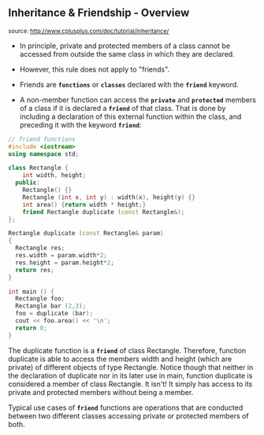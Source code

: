 ## Inheritance & Friendship - Overview

<sup>source: http://www.cplusplus.com/doc/tutorial/inheritance/</sup>

- In principle, private and protected members of a class cannot be accessed from outside the same class in which they are declared. 
- However, this rule does not apply to "friends".

- Friends are **`functions`** or **`classes`** declared with the **`friend`** keyword.

- A non-member function can access the **`private`** and **`protected`** members of a class if it is declared a **`friend`** of that class. That is done by including a declaration of this external function within the class, and preceding it with the keyword **`friend`**:

```cpp
// friend functions
#include <iostream>
using namespace std;

class Rectangle {
    int width, height;
  public:
    Rectangle() {}
    Rectangle (int x, int y) : width(x), height(y) {}
    int area() {return width * height;}
    friend Rectangle duplicate (const Rectangle&);
};

Rectangle duplicate (const Rectangle& param)
{
  Rectangle res;
  res.width = param.width*2;
  res.height = param.height*2;
  return res;
}

int main () {
  Rectangle foo;
  Rectangle bar (2,3);
  foo = duplicate (bar);
  cout << foo.area() << '\n';
  return 0;
}
```

The duplicate function is a **`friend`** of class Rectangle. Therefore, function duplicate is able to access the members width and height (which are private) of different objects of type Rectangle. Notice though that neither in the declaration of duplicate nor in its later use in main, function duplicate is considered a member of class Rectangle. It isn't! It simply has access to its private and protected members without being a member.

Typical use cases of **`friend`** functions are operations that are conducted between two different classes accessing private or protected members of both.